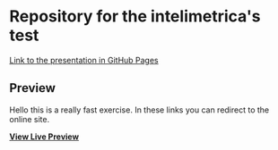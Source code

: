 # Repository for the intelimetrica's test

[Link to the presentation in GitHub Pages](https://numpoet.github.io/intelimetricaTest/)

## Preview

Hello  this  is  a  really  fast  exercise. In these  links  you can redirect  to the  online site.
 

**[View Live Preview](https://numpoet.github.io/intelimetricaTest/)**
